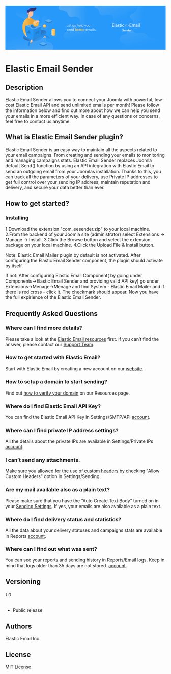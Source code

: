 ![alt screenshot](assets/sender_header.png)

# Elastic Email Sender


## Description

Elastic Email Sender allows you to connect your Joomla with powerful, low-cost Elastic Email API and send unlimited emails per month!
Please follow the information below and find out more about how we can help you send your emails in a more efficient way.
In case of any questions or concerns, feel free to contact us anytime.

## What is Elastic Email Sender plugin?

Elastic Email Sender is an easy way to maintain all the aspects related to your email campaigns. From creating and sending your emails to monitoring and managing campaigns stats.
Elastic Email Sender replaces Joomla default Send() function by using an API integration with Elastic Email to send an outgoing email from your Joomlas installation.
Thanks to this, you can track all the parameters of your delivery, use Private IP addresses to get full control over your sending IP address, maintain reputation and delivery, and secure your data better than ever.

## How to get started?


### Installing

1.Download the extension "com_eesender.zip" to your local machine.
2.From the backend of your Joomla site (administrator) select Extensions -> Manage -> Install.
3.Click the Browse button and select the extension package on your local machine.
4.Click the Upload File & Install button.

Note: Elastic Email Mailer plugin by default is not activated. After configuring the Elastic Email Sender component, the plugin should activate by itself.

If not: After configuring Elastic Email Component( by going under Components->Elastic Email Sender and providing valid API key) go under Extensions->Menage->Menage and find System - Elastic Email Mailer and if there is red cross - click it. The checkmark should appear. Now you have the full expirience of the Elastic Email Sender.

## Frequently Asked Questions

### Where can I find more details?
Please take a look at the [Elastic Email resources](https://elasticemail.com/resources/) first.
If you can’t find the answer, please contact our [Support Team](http://elasticemail.com/help).

### How to get started with Elastic Email?
Start with Elastic Email by creating a new account on our [website](https://elasticemail.com/).

### How to setup a domain to start sending?
Find out [how to verify your domain](https://elasticemail.com/support/user-interface/settings/your-domain/) on our Resources page.

### Where do I find Elastic Email API Key?
You can find the Elastic Email API Key in Settings/SMTP/API [account](https://elasticemail.com/account/#/settings/apiconfiguration).

### Where can I find private IP address settings?
All the details about the private IPs are available in Settings/Private IPs [account](https://elasticemail.com/account/#/settings/privateips).

### I can’t send any attachments.
Make sure you [allowed for the use of custom headers](https://elasticemail.com/account/#/settings/sending) by checking "Allow Custom Headers" option in Settings/Sending.

### Are my mail available also as a plain text?
Please make sure that you have the “Auto Create Text Body” turned on in your [Sending Settings](https://elasticemail.com/account/#/settings/sending). If yes, your emails are also available as a plain text.

### Where do I find delivery status and statistics?
All the data about your delivery statuses and campaigns stats are available in Reports [account](https://elasticemail.com/account/#/reports).

### Where can I find out what was sent?
You can see your reports and sending history in Reports/Email logs. Keep in mind that logs older than 35 days are not stored. [account](https://elasticemail.com/account/#/reports/emails).

## Versioning

###### 1.0
* Public release

## Authors
Elastic Email Inc.

## License
MIT License
